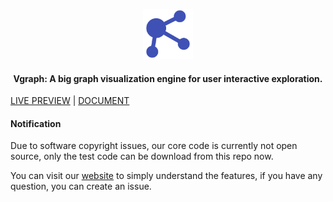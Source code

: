 <p align="center"><a href="http://vgraph.org" target="_blank" rel="noopener noreferrer"><img width="80" src="./vgraph.png" alt="VGraph"></a></p>
<h4 align="center">Vgraph: A big graph visualization engine for user interactive exploration.
</h4>
<p align="center">

<a href="http://vgraph.org" target="_blank" rel="noopener noreferrer">LIVE PREVIEW</a>
|
<a href="http://vgraph.org" target="_blank" rel="noopener noreferrer">DOCUMENT</a>

</p>

#### Notification

Due to software copyright issues, our core code is currently not open source, only the test code can be download from this repo now.

You can visit our [website](http://vgraph.org/) to simply understand the features, if you have any question, you can create an issue.

